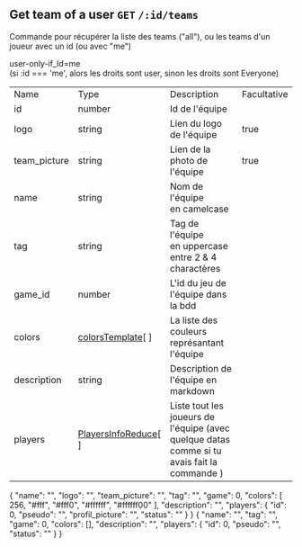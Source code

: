 ## Get team of a user `GET` `/:id/teams`
Commande pour récupérer la liste des teams ("all"), ou les teams d'un joueur avec un id (ou avec "me")

<chapter title="CAN USE COMMAND">
<p>
    user-only-if_Id=me<br/>(si :id === 'me', alors les droits sont user, sinon les droits sont Everyone)
</p>
</chapter>

<chapter title="RETURN AS LIST">
<tabs group="Lang">
    <tab title="Tableau" group-key="tab">
<table>
    <tr>
        <td>Name</td><td>Type</td><td>Description</td><td>Facultative</td>
    </tr>
    <tr>
        <td>id</td><td>number</td><td>Id de l'équipe</td><td></td>
    </tr>
    <tr>
        <td>logo</td><td>string</td><td>Lien du logo de l'équipe</td><td>true</td>
    </tr>
    <tr>
        <td>team_picture</td><td>string</td><td>Lien de la photo de l'équipe</td><td>true</td>
    </tr>
    <tr>
        <td>name</td><td>string</td><td>Nom de l'équipe<br/>en camelcase</td><td></td>
    </tr>
    <tr>
        <td>tag</td><td>string</td><td>Tag de l'équipe<br/>en uppercase entre 2 & 4 charactères</td><td></td>
    </tr>
    <tr>
        <td>game_id</td><td>number</td><td>L'id du jeu de l'équipe dans la bdd</td><td></td>
    </tr>
    <tr>
        <td>colors</td><td><a href="Types.md#colors">colorsTemplate</a>[ ]</td><td>La liste des couleurs représantant l'équipe</td><td></td>
    </tr>
    <tr>
        <td>description</td><td>string</td><td>Description de l'équipe en markdown</td><td></td>
    </tr>
    <tr>
        <td>players</td><td><a href="Types.md#playersinforeduce">PlayersInfoReduce</a>[ ]</td><td>Liste tout les joueurs de l'équipe (avec quelque datas comme si tu avais fait la commande <a href="User.md#get-user-get-users-id"></a>)</td><td></td>
    </tr>
</table>
    </tab>
    <tab title="Json Full" group-key="jsonfull">
<code-block xml:lang="json" xml:space="preserve">
{
    "name": "",
    "logo": "",
    "team_picture": "",
    "tag": "",
    "game": 0,
    "colors": [
        256,
        "#fff",
        "#fff0",
        "#ffffff",
        "#ffffff00"
    ],
    "description": "",
    "players": {
        "id": 0,
        "pseudo": "",
        "profil_picture": "",
        "status": ""
    }
}
</code-block>
    </tab>
    <tab title="Json Min" group-key="jsonmin">
<code-block xml:lang="json" xml:space="preserve">
{
    "name": "",
    "tag": "",
    "game": 0,
    "colors": [],
    "description": "",
    "players": {
        "id": 0,
        "pseudo": "",
        "status": ""
    }
}
</code-block>
    </tab>
</tabs>
</chapter>